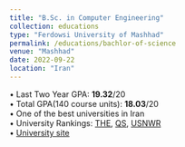 ```yaml
---
title: "B.Sc. in Computer Engineering"
collection: educations
type: "Ferdowsi University of Mashhad"
permalink: /educations/bachlor-of-science
venue: "Mashhad"
date: 2022-09-22
location: "Iran"
---
```


• Last Two Year GPA: **19.32**/20 <br>
• Total GPA(140 course units): **18.03**/20 <br>
• One of the best universities in Iran <br>
• University Rankings: 
[THE](https://www.timeshighereducation.com/world-university-rankings/ferdowsi-university-mashhad),
[QS](https://www.topuniversities.com/universities/ferdowsi-university-mashhad/),
[USNWR](https://www.usnews.com/education/best-global-universities/ferdowsi-university-mashhad-502854) <br>
• [University site](https://www.um.ac.ir/)
